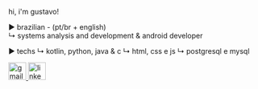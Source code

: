 hi, i'm gustavo!

► brazilian - (pt/br + english)  
   ↳ systems analysis and development & android developer

► techs
  ↳ kotlin, python, java & c
  ↳ html, css e js
  ↳ postgresql e mysql

<div align="left">
  <a href="mailto:contatogustavoallves@gmail.com" target="_blank">
    <img src="https://img.shields.io/static/v1?message=Gmail&logo=gmail&label=&color=D14836&logoColor=white&labelColor=&style=for-the-badge" height="35" alt="gmail logo"  />
  </a>
  <a href="https://www.linkedin.com/in/gustavo-alves-59181a296/" target="_blank">
    <img src="https://img.shields.io/static/v1?message=LinkedIn&logo=linkedin&label=&color=0077B5&logoColor=white&labelColor=&style=for-the-badge" height="35" alt="linkedin logo"  />
  </a>
</div>
